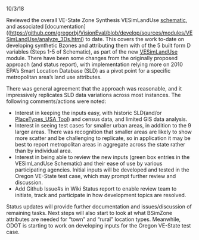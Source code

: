 10/3/18

Reviewed the overall VE-State Zone Synthesis VESimLandUse [schematic](), and associated [documentation]((https://github.com/gregorbj/VisionEval/blob/develop/sources/modules/VESimLandUse/analyze_3Ds.html) to date. This covers the work to-date on developing  synthetic Bzones and attributing them with of the 5 built form D variables (Steps 1-5 of Schematic), as part of the new [VESimLandUse](https://github.com/gregorbj/VisionEval/tree/develop/sources/modules/VESimLandUse) module.  There have been some changes from the originally proposed approach (and status report), with implementation relying more on 2010 EPA’s Smart Location Database (SLD) as a pivot point for a specific metropolitan area’s land use attributes.  

There was general agreement that the approach was reasonable, and it impressively replicates SLD data variations across most instances.  The following comments/actions were noted:
  - Interest in keeping the inputs easy, with historic SLD(and/or [PlaceTypes_USA Tool](https://github.com/gregorbj/Placetypes_USA)) and census data, and limited GIS data analysis.  
  - Interest in seeing test cases for smaller urban areas, in addition to the 9 larger areas. There was recognition that smaller areas are likely to show more scatter and be challenging to replicate, so in application it may be best to report metropolitan areas in aggregate across the state rather than by individual area.  
  - Interest in being able to review the new inputs (green box entries in the VESimLandUse Schematic) and their ease of use by various participating agencies.  Initial inputs will be developed and tested in the Oregon VE-State test case, which may prompt further review and discussion.  
  - Add Github Issue#s in Wiki Status report to enable review team to initiate, track and participate in how development topics are resolved.

Status updates will provide further documentation and issues/discussion of remaining tasks.  Next steps will also start to look at what BSimZone attributes are needed for “town” and “rural”  location types. Meanwhile, ODOT is starting to work on developing inputs for the Oregon VE-State test case.